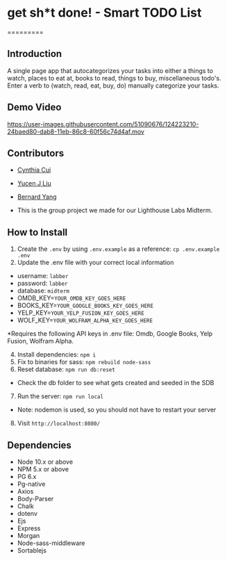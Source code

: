 # get sh*t done! - Smart TODO List
=========

## Introduction

A single page app that autocategorizes your tasks into either a things to watch, places to eat at, books to read, things to buy, miscellaneous todo's.  Enter a verb to (watch, read, eat, buy, do) manually categorize your tasks.

## Demo Video
https://user-images.githubusercontent.com/51090676/124223210-24baed80-dab8-11eb-86c8-60f56c74d4af.mov


## Contributors

- [Cynthia Cui](https://github.com/cyncui)
- [Yucen J Liu](https://github.com/YucenLyc)
- [Bernard Yang](https://github.com/webdevbernard)

- This is the group project we made for our Lighthouse Labs Midterm. 

## How to Install

1. Create the `.env` by using `.env.example` as a reference: `cp .env.example .env`
2. Update the .env file with your correct local information 
  - username: `labber` 
  - password: `labber` 
  - database: `midterm`
  - OMDB_KEY=`YOUR_OMDB_KEY_GOES_HERE`
  - BOOKS_KEY=`YOUR_GOOGLE_BOOKS_KEY_GOES_HERE`
  - YELP_KEY=`YOUR_YELP_FUSION_KEY_GOES_HERE`
  - WOLF_KEY=`YOUR_WOLFRAM_ALPHA_KEY_GOES_HERE`

  *Requires the following API keys in .env file: Omdb, Google Books, Yelp Fusion, Wolfram Alpha. 

4. Install dependencies: `npm i`
5. Fix to binaries for sass: `npm rebuild node-sass`
6. Reset database: `npm run db:reset`
  - Check the db folder to see what gets created and seeded in the SDB
7. Run the server: `npm run local`
  - Note: nodemon is used, so you should not have to restart your server
8. Visit `http://localhost:8080/`

## Dependencies

- Node 10.x or above
- NPM 5.x or above
- PG 6.x
- Pg-native
- Axios
- Body-Parser
- Chalk
- dotenv
- Ejs
- Express
- Morgan
- Node-sass-middleware
- Sortablejs
